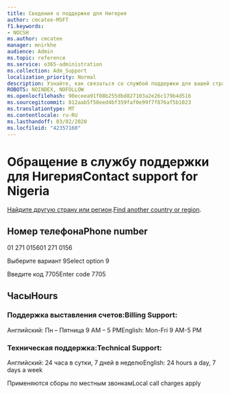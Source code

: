 ```yaml
---
title: Сведения о поддержке для Нигерия
author: cmcatee-MSFT
f1.keywords:
- NOCSH
ms.author: cmcatee
manager: mnirkhe
audience: Admin
ms.topic: reference
ms.service: o365-administration
ms.collection: Adm_Support
localization_priority: Normal
description: Узнайте, как связаться со службой поддержки для вашей страны или региона.
ROBOTS: NOINDEX, NOFOLLOW
ms.openlocfilehash: 90eceea91f08b255dbd827103a2e26c179b4d516
ms.sourcegitcommit: 812aab5f58eed4bf359faf0e99f7f876af5b1023
ms.translationtype: MT
ms.contentlocale: ru-RU
ms.lasthandoff: 03/02/2020
ms.locfileid: "42357160"
---
```

# <a name="contact-support-for-nigeria"></a><span data-ttu-id="22e93-103">Обращение в службу поддержки для Нигерия</span><span class="sxs-lookup"><span data-stu-id="22e93-103">Contact support for Nigeria</span></span>

<span data-ttu-id="22e93-104">[Найдите другую страну или регион](../contact-support-for-business-products.md).</span><span class="sxs-lookup"><span data-stu-id="22e93-104">[Find another country or region](../contact-support-for-business-products.md).</span></span>

## <a name="phone-number"></a><span data-ttu-id="22e93-105">Номер телефона</span><span class="sxs-lookup"><span data-stu-id="22e93-105">Phone number</span></span>
<span data-ttu-id="22e93-106">01 271 0156</span><span class="sxs-lookup"><span data-stu-id="22e93-106">01 271 0156</span></span>

<span data-ttu-id="22e93-107">Выберите вариант 9</span><span class="sxs-lookup"><span data-stu-id="22e93-107">Select option 9</span></span>

<span data-ttu-id="22e93-108">Введите код 7705</span><span class="sxs-lookup"><span data-stu-id="22e93-108">Enter code 7705</span></span>

## <a name="hours"></a><span data-ttu-id="22e93-109">Часы</span><span class="sxs-lookup"><span data-stu-id="22e93-109">Hours</span></span>
### <a name="billing-support"></a><span data-ttu-id="22e93-110">Поддержка выставления счетов:</span><span class="sxs-lookup"><span data-stu-id="22e93-110">Billing Support:</span></span>

<span data-ttu-id="22e93-111">Английский: Пн – Пятница 9 AM – 5 PM</span><span class="sxs-lookup"><span data-stu-id="22e93-111">English: Mon-Fri 9 AM-5 PM</span></span>

### <a name="technical-support"></a><span data-ttu-id="22e93-112">Техническая поддержка:</span><span class="sxs-lookup"><span data-stu-id="22e93-112">Technical Support:</span></span>

<span data-ttu-id="22e93-113">Английский: 24 часа в сутки, 7 дней в неделю</span><span class="sxs-lookup"><span data-stu-id="22e93-113">English: 24 hours a day, 7 days a week</span></span>

<span data-ttu-id="22e93-114">Применяются сборы по местным звонкам</span><span class="sxs-lookup"><span data-stu-id="22e93-114">Local call charges apply</span></span>
